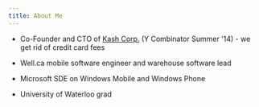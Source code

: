 ```yaml
---
title: About Me
---
```


- Co-Founder and CTO of [Kash Corp.][6] (Y Combinator Summer '14) - we get rid of credit card fees
- Well.ca mobile software engineer and warehouse software lead
- Microsoft SDE on Windows Mobile and Windows Phone
- University of Waterloo grad

  [1]: /work-experience/
  [2]: /past-personal-projects/
  [3]: http://ocvolume.sf.net/
  [5]: /2011/03/27/home-screen-customizer-found-on-microsoft-china/
  [6]: http://withkash.com
